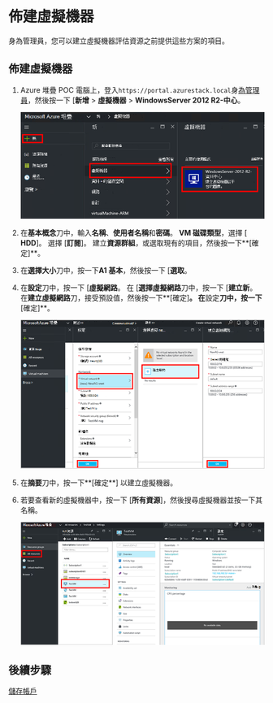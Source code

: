 <properties
    pageTitle="佈建 Azure 堆疊 （租用戶） 的 VM |Microsoft Azure"
    description="為租用戶，瞭解如何佈建 VM Azure 堆疊中。"
    services="azure-stack"
    documentationCenter=""
    authors="ErikjeMS"
    manager="byronr"
    editor=""/>

<tags
    ms.service="azure-stack"
    ms.workload="na"
    ms.tgt_pltfrm="na"
    ms.devlang="na"
    ms.topic="get-started-article"
    ms.date="10/12/2016"
    ms.author="erikje"/>

# <a name="provision-a-virtual-machine"></a>佈建虛擬機器

身為管理員，您可以建立虛擬機器評估資源之前提供這些方案的項目。

## <a name="provision-a-virtual-machine"></a>佈建虛擬機器

1.  Azure 堆疊 POC 電腦上，登入`https://portal.azurestack.local`身[為管理員](azure-stack-connect-azure-stack.md#log-in-as-a-service-administrator)，然後按一下 [**新增** > **虛擬機器** > **WindowsServer 2012 R2-中心**。  

    ![](media/azure-stack-provision-vm/image01.png)

2.  在**基本概念**刀中，輸入**名稱**、**使用者名稱**和**密碼**。 **VM 磁碟類型**，選擇 [ **HDD**]。 選擇 [**訂閱**]。 建立**資源群組**，或選取現有的項目，然後按一下**[確定]**。  

3.  在**選擇大小**刀中，按一下**A1 基本**，然後按一下 [**選取**。  

4.  在**設定**刀中，按一下 [**虛擬網路**。 在 [**選擇虛擬網路**刀中，按一下 [**建立新**。 在**建立虛擬網路**刀，接受預設值，然後按一下**[確定]**。 在**設定**刀中，按一下**[確定]**。

    ![](media/azure-stack-provision-vm/image04.png)

5.  在**摘要**刀中，按一下**[確定**] 以建立虛擬機器。  

6. 若要查看新的虛擬機器中，按一下 [**所有資源**]，然後搜尋虛擬機器並按一下其名稱。

    ![](media/azure-stack-provision-vm/image06.png)

## <a name="next-steps"></a>後續步驟

[儲存帳戶](azure-stack-provision-storage-account.md)
